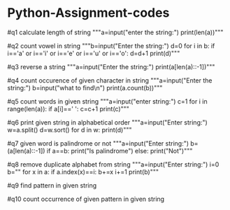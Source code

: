 # Python-Assignment-codes
#q1 calculate length of string
"""a=input("enter the string:")
print(len(a))"""


#q2 count vowel in string
"""b=input("Enter the string:")
d=0
for i in b:
    if i=='a' or i=='i' or i=='e' or i=='u' or i=='o':
        d=d+1
print(d)"""


#q3 reverse a string
"""a=input("Enter the string:")
print(a[len(a)::-1])"""


#q4 count occurence of given character in string
"""a=input("Enter the string:")
b=input("what to find\n")
print(a.count(b))"""

#q5 count words in given string
"""a=input("enter string:")
c=1
for i in range(len(a)):
    if a[i]==' ':
        c=c+1
print(c)"""

#q6 print given string in alphabetical order
"""a=input("Enter string:")
w=a.split()
d=w.sort()
for d in w:
    print(d)"""

#q7 given word is palindrome or not
"""a=input("Enter string:")
b=(a[len(a)::-1])
if a==b:
    print("Is palindrome")
else:
    print("Not")"""

#q8 remove duplicate alphabet from string
"""a=input("Enter string:")
i=0
b=""
for x in a:
    if a.index(x)==i:
        b+=x
    i+=1
print(b)"""


#q9 find pattern in given string


#q10 count occurrence of given pattern in given string


